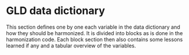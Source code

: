 # GLD data dictionary

This section defines one by one each variable in the data dictionary and how they should be harmonized. It is divided into blocks as is done in the harmonization code. Each block section then also contains some lessons learned if any and a tabular overview of the variables.